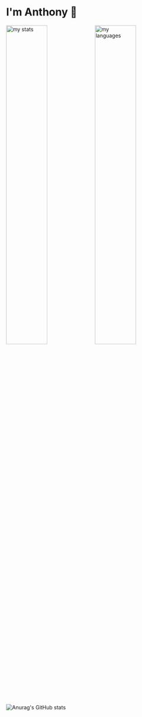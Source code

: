 # I'm Anthony 👋

<img alt= "my stats" align="left" width="47%" src="https://github-readme-stats.vercel.app/api?username=ngunyigachie&show_icons=true"/>

<img alt="my languages" align="left" width="47%" src="https://github-readme-stats.vercel.app/api/top-langs/?username=ngunyigachie&layout=compact"/>

![Anurag's GitHub stats](https://github-readme-stats.vercel.app/api?username=ngunyigachie&show_icons=true&theme=gruvbox)

